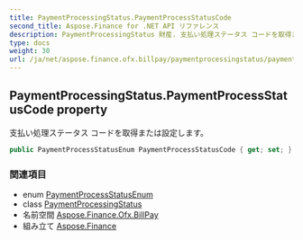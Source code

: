 ```yaml
---
title: PaymentProcessingStatus.PaymentProcessStatusCode
second_title: Aspose.Finance for .NET API リファレンス
description: PaymentProcessingStatus 財産. 支払い処理ステータス コードを取得または設定します
type: docs
weight: 30
url: /ja/net/aspose.finance.ofx.billpay/paymentprocessingstatus/paymentprocessstatuscode/
---
```

## PaymentProcessingStatus.PaymentProcessStatusCode property

支払い処理ステータス コードを取得または設定します。

```csharp
public PaymentProcessStatusEnum PaymentProcessStatusCode { get; set; }
```

### 関連項目

* enum [PaymentProcessStatusEnum](../../paymentprocessstatusenum/)
* class [PaymentProcessingStatus](../)
* 名前空間 [Aspose.Finance.Ofx.BillPay](../../paymentprocessingstatus/)
* 組み立て [Aspose.Finance](../../../)


